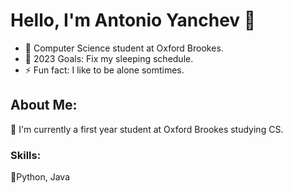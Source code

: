 # Hello, I'm Antonio Yanchev 👋

- 🌱 Computer Science student at Oxford Brookes.
- 🥅 2023 Goals: Fix my sleeping schedule.
- ⚡ Fun fact: I like to be alone somtimes.

## About Me:
👋 I'm currently a first year student at Oxford Brookes studying CS.
  
 ### Skills:
 :pushpin:Python, Java

